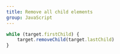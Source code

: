 ```yaml
---
title: Remove all child elements
group: JavaScript
---
```


```javascript
while (target.firstChild) {
    target.removeChild(target.lastChild)
}
```